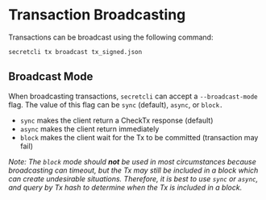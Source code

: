 # Transaction Broadcasting

Transactions can be broadcast using the following command:&#x20;

```
secretcli tx broadcast tx_signed.json
```

## Broadcast Mode

When broadcasting transactions, `secretcli` can accept a `--broadcast-mode` flag. The value of this flag can be `sync` (default), `async`, or `block.`&#x20;

* `sync` makes the client return a CheckTx response (default)
* `async` makes the client return immediately
* `block` makes the client wait for the Tx to be committed (transaction may fail)

_Note: The `block` mode should **not** be used in most circumstances because broadcasting can timeout, but the Tx may still be included in a block which can create undesirable situations. Therefore, it is best to use `sync` or `async`, and query by Tx hash to determine when the Tx is included in a block._
